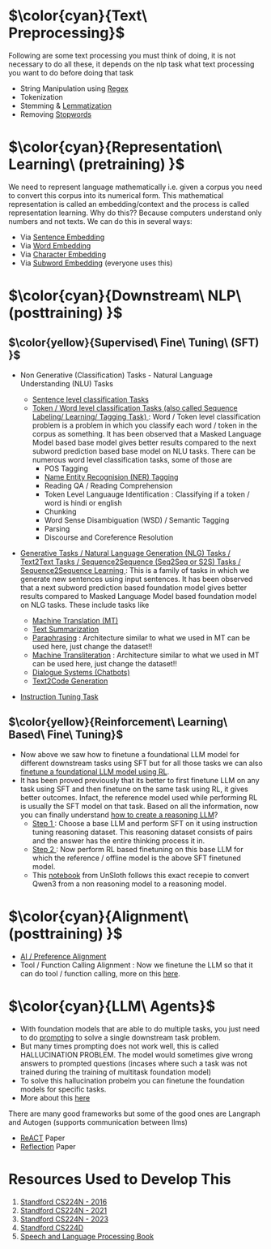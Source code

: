 # $\color{cyan}{Text\ Preprocessing}$
Following are some text processing you must think of doing, it is not necessary to do all these, it depends on the nlp task what text processing you want to do before doing that task
- String Manipulation using [Regex](https://www.rexegg.com/regex-quickstart.html)
- Tokenization
- Stemming & [Lemmatization](https://github.com/khetansarvesh/NLP/blob/main/Preprocessing/Stemming_Lemmetization.ipynb)
- Removing [Stopwords](https://github.com/khetansarvesh/NLP/blob/main/Preprocessing/Stopwords.ipynb)










# $\color{cyan}{Representation\ Learning\  (pretraining) }$
We need to represent language mathematically i.e. given a corpus you need to convert this corpus into its numerical form. This mathematical representation is called an embedding/context and the process is called representation learning. Why do this?? Because computers understand only numbers and not texts. We can do this in several ways:
- Via [Sentence Embedding](https://github.com/khetansarvesh/NLP/tree/main/Representation-Learning/Sentence-RL)
- Via [Word Embedding](https://github.com/khetansarvesh/NLP/tree/main/Representation-Learning/Word-RL)
- Via [Character Embedding](https://github.com/khetansarvesh/NLP/tree/main/Representation-Learning/Char-RL)
- Via [Subword Embedding](https://github.com/khetansarvesh/NLP/tree/main/Representation-Learning/SubWord-RL) (everyone uses this)








# $\color{cyan}{Downstream\ NLP\  (posttraining) }$
## $\color{yellow}{Supervised\ Fine\ Tuning\ (SFT) }$
- Non Generative (Classification) Tasks - Natural Language Understanding (NLU) Tasks
  - [Sentence level classification Tasks](https://khetansarvesh.medium.com/sentimental-analysis-using-deep-learning-3a2dee80cf77)
  - <ins> Token / Word level classification Tasks (also called Sequence Labeling/ Learning/ Tagging Task) </ins> : 
  Word / Token level classification problem is a problem in which you classify each word / token in the corpus as something. It has been observed that a Masked Language Model based base model gives better results compared to the next subword prediction based base model on NLU tasks. There can be numerous word level classification tasks, some of those are
    - POS Tagging
    - [Name Entity Recognision (NER) Tagging](https://github.com/khetansarvesh/NLP/blob/main/unitask_downstream_nlp/ner.md)
    - Reading QA / Reading Comprehension
    - Token Level Languauge Identification : Classifying if a token / word is hindi or english
    - Chunking
    - Word Sense Disambiguation (WSD) / Semantic Tagging
    - Parsing
    - Discourse and Coreference Resolution

- <ins> Generative Tasks / Natural Language Generation (NLG) Tasks / Text2Text Tasks / Sequence2Sequence (Seq2Seq or S2S) Tasks / Sequence2Sequence Learning </ins> : This is a family of tasks in which we generate new sentences using input sentences. It has been observed that a next subword prediction based foundation model gives better results compared to Masked Language Model based foundation model on NLG tasks. These include tasks like
  - [Machine Translation (MT)](https://github.com/khetansarvesh/NLP/blob/main/unitask_downstream_nlp/Machine-Translation/README.md)
  - [Text Summarization](https://github.com/khetansarvesh/NLP/blob/main/unitask_downstream_nlp/text_summarization.md)
  - [Paraphrasing](https://github.com/khetansarvesh/NLP/blob/main/unitask_downstream_nlp/imgs/paraphrase.png) : Architecture similar to what we used in MT can be used here, just change the dataset!!
  - [Machine Transliteration](https://github.com/khetansarvesh/NLP/blob/main/unitask_downstream_nlp/imgs/trans.png) : Architecture similar to what we used in MT can be used here, just change the dataset!!
  - [Dialogue Systems (Chatbots)](https://github.com/khetansarvesh/NLP/blob/main/unitask_downstream_nlp/dialogue_sys.md)
  - [Text2Code Generation](https://github.com/khetansarvesh/NLP/blob/main/unitask_downstream_nlp/text2code.md)

- [Instruction Tuning Task](https://github.com/khetansarvesh/NLP/blob/main/unitask_downstream_nlp/instruction_tuning_task.md)







## $\color{yellow}{Reinforcement\ Learning\ Based\ Fine\ Tuning}$
- Now above we saw how to finetune a foundational LLM model for different downstream tasks using SFT but for all those tasks we can also [finetune a foundational LLM model using RL](https://khetansarvesh.medium.com/llm-fine-tuning-using-rl-for-reasoning-857f9db05ba6).
- It has been proved previously that its better to first finetune LLM on any task using SFT and then finetune on the same task using RL, it gives better outcomes. Infact, the reference
  model used while performing RL is usually the SFT model on that task. Based on all the information, now you can finally understand <ins>how to create a reasoning LLM</ins>?
  - <ins> Step 1 </ins>: Choose a base LLM and perform SFT on it using instruction tuning reasoning dataset. This reasoning dataset consists of <question> <answer> pairs and the answer has the entire thinking process it in.
  - <ins> Step 2 </ins>: Now perform RL based finetuning on this base LLM for which the reference / offline model is the above SFT finetuned model.
  - This [notebook](https://colab.research.google.com/github/unslothai/notebooks/blob/main/nb/Qwen3_(4B)-GRPO.ipynb) from UnSloth follows this exact recepie to convert Qwen3 from a non reasoning model to a reasoning model.







# $\color{cyan}{Alignment\ (posttraining) }$
- [AI / Preference Alignment](https://khetansarvesh.medium.com/preference-alignment-0b67777fa7af)
- Tool / Function Calling Alignment : Now we finetune the LLM so that it can do tool / function calling, more on this [here](https://huggingface.co/learn/agents-course/en/bonus-unit1/introduction).







# $\color{cyan}{LLM\ Agents\}$
- With foundation models that are able to do multiple tasks, you just need to do [prompting](https://www.promptingguide.ai/) to solve a single downstream task problem.
- But many times prompting does not work well, this is called HALLUCINATION PROBLEM. The model would sometimes give wrong answers to prompted questions (incases where such a task was not trained during the training of multitask foundation model)
- To solve this hallucination probelm you can finetune the foundation models for specific tasks.
-  More about this [here](https://github.com/khetansarvesh/NLP/tree/main/unitask_downstream_nlp)


There are many good frameworks but some of the good ones are Langraph and Autogen (supports communication between llms)
- [ReACT](https://arxiv.org/pdf/2210.03629) Paper
- [Reflection](https://proceedings.neurips.cc/paper_files/paper/2023/file/1b44b878bb782e6954cd888628510e90-Paper-Conference.pdf) Paper







# Resources Used to Develop This
1. [Standford CS224N - 2016](https://www.youtube.com/playlist?list=PLoROMvodv4rOhcuXMZkNm7j3fVwBBY42z)
2. [Standford CS224N - 2021](https://www.youtube.com/watch?v=rmVRLeJRkl4&list=PLoROMvodv4rMFqRtEuo6SGjY4XbRIVRd4)
3. [Standford CS224N - 2023](https://www.youtube.com/watch?v=LWMzyfvuehA&list=PL613dYIGMXoZ0Wl6tj8VvHaFUTAWE8fbW)
4. [Standford CS224D](https://www.youtube.com/playlist?list=PLlJy-eBtNFt4CSVWYqscHDdP58M3zFHIG)
5. [Speech and Language Processing Book](https://web.stanford.edu/~jurafsky/slp3/)
